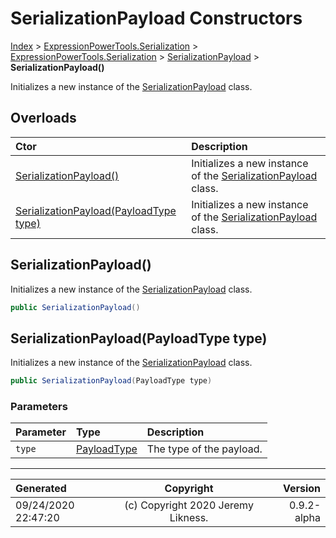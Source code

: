 ﻿# SerializationPayload Constructors

[Index](../index.md) > [ExpressionPowerTools.Serialization](ExpressionPowerTools.Serialization.a.md) > [ExpressionPowerTools.Serialization](ExpressionPowerTools.Serialization.n.md) > [SerializationPayload](ExpressionPowerTools.Serialization.SerializationPayload.cs.md) > **SerializationPayload()**

Initializes a new instance of the [SerializationPayload](ExpressionPowerTools.Serialization.SerializationPayload.cs.md) class.

## Overloads

| Ctor | Description |
| :-- | :-- |
| [SerializationPayload()](#serializationpayload) | Initializes a new instance of the [SerializationPayload](ExpressionPowerTools.Serialization.SerializationPayload.cs.md) class. |
| [SerializationPayload(PayloadType type)](#serializationpayloadpayloadtype-type) | Initializes a new instance of the [SerializationPayload](ExpressionPowerTools.Serialization.SerializationPayload.cs.md) class. |

## SerializationPayload()

Initializes a new instance of the [SerializationPayload](ExpressionPowerTools.Serialization.SerializationPayload.cs.md) class.

```csharp
public SerializationPayload()
```



## SerializationPayload(PayloadType type)

Initializes a new instance of the [SerializationPayload](ExpressionPowerTools.Serialization.SerializationPayload.cs.md) class.

```csharp
public SerializationPayload(PayloadType type)
```

### Parameters

| Parameter | Type | Description |
| :-- | :-- | :-- |
| `type` | [PayloadType](ExpressionPowerTools.Serialization.PayloadType.cs.md) | The type of the payload. |



---

| Generated | Copyright | Version |
| :-- | :-: | --: |
| 09/24/2020 22:47:20 | (c) Copyright 2020 Jeremy Likness. | 0.9.2-alpha |
